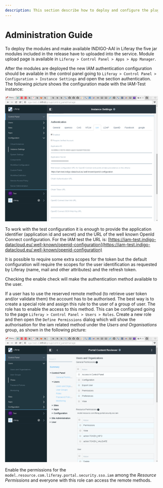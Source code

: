 ```yaml
---
description: This section describe how to deploy and configure the plugins to allow the authentication using IAM.
---
```


# Administration Guide


To deploy the modules and make available INDIGO-AAI in Liferay the five jar modules included in the release have to uploaded
into the service. Module upload page is available in `Liferay > Control Panel > Apps > App Manager`.

After the modules are deployed the new IAM authentication configuration should be available in the control panel going
to `Liferay > Control Panel > Configuration > Instance Settings` and open the section authentication. The following picture
shows the configuration made with the IAM-Test instance:

![IAM configuration](img/iamConf.png)

To work with the test configuration it is enough to provide the application identifier (application id and secret) and
the URL of the well known OpenId Connect configuration. For the IAM test the URL is:
[https://iam-test.indigo-datacloud.eu/.well-known/openid-configuration](https://iam-test.indigo-datacloud.eu/.well-known/openid-configuration)

It is possible to require some extra scopes for the token but the default configuration will require the scopes for the user
identification as requested by Liferay (name, mail and other attributes) and the refresh token.

Checking the enable check will make the authentication method available to the user.

If a user has to use the reserved remote method (to retrieve user token and/or validate them) the account has to be authorised.
The best way is to create a special role and assign this rule to the user of a group of user. The role has to enable the access
to this method. This can be configured going to the page `Liferay > Control Panel > Users > Roles`. Create a new role and then
open the `Define Permissions` dialog which will show the authorisation for the iam related method under the *Users and Organisations*
group, as shown in the following picture:

![IAM permissions](img/permissions.png)

Enable the permissions for the `model.resource.com.liferay.portal.security.sso.iam` among the *Resource Permissions* and
everyone with this role can access the remote methods.
